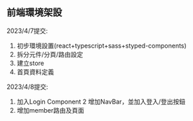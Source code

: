 ## 前端環境架設

2023/4/7提交:
1. 初步環境設置(react+typescript+sass+styped-components)
2. 拆分元件/分頁/路由設定
3. 建立store
4. 首頁資料定義

2023/4/8提交:
1. 加入Login Component
2  增加NavBar，並加入登入/登出按鈕
3. 增加member路由及頁面
